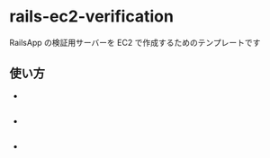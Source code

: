 # rails-ec2-verification
RailsApp の検証用サーバーを EC2 で作成するためのテンプレートです

## 使い方

- 

```

```

- 
```

```

- 

```

```
